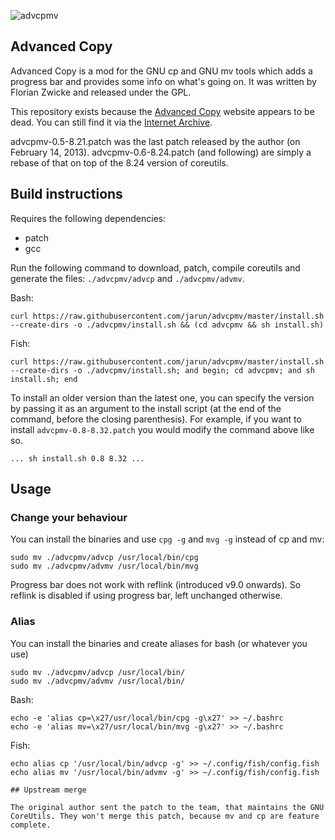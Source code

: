 ![advcpmv](https://web.archive.org/web/20131217004029im_/http://beatex.org/web/advcopy/advcpmv-screen-20130313.png)

## Advanced Copy

Advanced Copy is a mod for the GNU cp and GNU mv tools which adds a progress bar and provides some info on what's going on. It was written by Florian Zwicke and released under the GPL.

This repository exists because the [Advanced Copy](http://beatex.org/web/advancedcopy.html) website appears to be dead. You can still find it via the [Internet Archive](https://web.archive.org/web/20131115171331/http://beatex.org/web/advancedcopy.html).

advcpmv-0.5-8.21.patch was the last patch released by the author (on February 14, 2013). advcpmv-0.6-8.24.patch (and following) are simply a rebase of that on top of the 8.24 version of coreutils.

## Build instructions

Requires the following dependencies:

- patch
- gcc

Run the following command to download, patch, compile coreutils and generate the files: `./advcpmv/advcp` and `./advcpmv/advmv`.

Bash:

```
curl https://raw.githubusercontent.com/jarun/advcpmv/master/install.sh --create-dirs -o ./advcpmv/install.sh && (cd advcpmv && sh install.sh)
```

Fish:

```
curl https://raw.githubusercontent.com/jarun/advcpmv/master/install.sh --create-dirs -o ./advcpmv/install.sh; and begin; cd advcpmv; and sh install.sh; end
```

To install an older version than the latest one, you can specify the version by passing it as an argument to the install script (at the end of the command, before the closing parenthesis). For example, if you want to install `advcpmv-0.8-8.32.patch` you would modify the command above like so.

```
... sh install.sh 0.8 8.32 ...
```

## Usage

### Change your behaviour

You can install the binaries and use `cpg -g` and `mvg -g` instead of cp and mv:

```
sudo mv ./advcpmv/advcp /usr/local/bin/cpg
sudo mv ./advcpmv/advmv /usr/local/bin/mvg
```

Progress bar does not work with reflink (introduced v9.0 onwards). So reflink is disabled if using progress bar, left unchanged otherwise.

### Alias

You can install the binaries and create aliases for bash (or whatever you use)

```
sudo mv ./advcpmv/advcp /usr/local/bin/
sudo mv ./advcpmv/advmv /usr/local/bin/
```

Bash:

```
echo -e 'alias cp=\x27/usr/local/bin/cpg -g\x27' >> ~/.bashrc
echo -e 'alias mv=\x27/usr/local/bin/mvg -g\x27' >> ~/.bashrc
```

Fish:

```
echo alias cp '/usr/local/bin/advcp -g' >> ~/.config/fish/config.fish
echo alias mv '/usr/local/bin/advmv -g' >> ~/.config/fish/config.fish
```

```
## Upstream merge

The original author sent the patch to the team, that maintains the GNU CoreUtils. They won't merge this patch, because mv and cp are feature complete.
```
